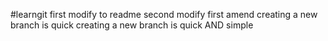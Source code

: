 #learngit
first modify to readme
second modify
first amend
creating a new branch is quick
creating a new branch is quick AND simple
